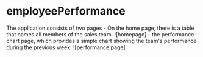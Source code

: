 # employeePerformance
The application consists of two pages - On the home page, there is a table that names all members of the sales team. ![homepage] - the performance-chart page, which provides a simple chart showing the team's performance during the previous week. ![performance page]
